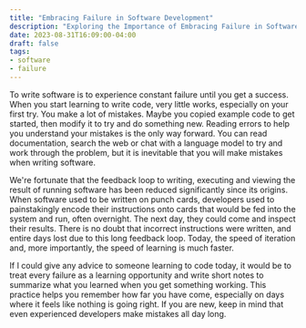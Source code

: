 ```yaml
---
title: "Embracing Failure in Software Development"
description: "Exploring the Importance of Embracing Failure in Software Development and the Value of Learning from Mistakes"
date: 2023-08-31T16:09:00-04:00
draft: false
tags:
- software
- failure
---
```


To write software is to experience constant failure until you get a success.
When you start learning to write code, very little works, especially on your first try.
You make a lot of mistakes.
Maybe you copied example code to get started, then modify it to try and do something new.
Reading errors to help you understand your mistakes is the only way forward.
You can read documentation, search the web or chat with a language model to try and work through the problem, but it is inevitable that you will make mistakes when writing software.

We're fortunate that the feedback loop to writing, executing and viewing the result of running software has been reduced significantly since its origins.
When software used to be written on punch cards, developers used to painstakingly encode their instructions onto cards that would be fed into the system and run, often overnight.
The next day, they could come and inspect their results.
There is no doubt that incorrect instructions were written, and entire days lost due to this long feedback loop.
Today, the speed of iteration and, more importantly, the speed of learning is much faster.

If I could give any advice to someone learning to code today, it would be to treat every failure as a learning opportunity and write short notes to summarize what you learned when you get something working.
This practice helps you remember how far you have come, especially on days where it feels like nothing is going right.
If you are new, keep in mind that even experienced developers make mistakes all day long.